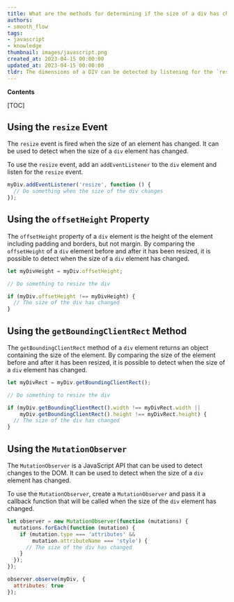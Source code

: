 ```yaml
---
title: What are the methods for determining if the size of a div has changed?
authors:
- smooth_flow
tags:
- javascript
- knowledge
thumbnail: images/javascript.png
created_at: 2023-04-15 00:00:00
updated_at: 2023-04-15 00:00:00
tldr: The dimensions of a DIV can be detected by listening for the `resize` event on the element.
---
```


**Contents**

[TOC]

## Using the `resize` Event

The `resize` event is fired when the size of an element has changed. It can be used to detect when the size of a `div` element has changed.

To use the `resize` event, add an `addEventListener` to the `div` element and listen for the `resize` event.

```js
myDiv.addEventListener('resize', function () {
  // Do something when the size of the div changes
});
```

## Using the `offsetHeight` Property

The `offsetHeight` property of a `div` element is the height of the element including padding and borders, but not margin. By comparing the `offsetHeight` of a `div` element before and after it has been resized, it is possible to detect when the size of a `div` element has changed.

```js
let myDivHeight = myDiv.offsetHeight;

// Do something to resize the div

if (myDiv.offsetHeight !== myDivHeight) {
  // The size of the div has changed
}
```

## Using the `getBoundingClientRect` Method

The `getBoundingClientRect` method of a `div` element returns an object containing the size of the element. By comparing the size of the element before and after it has been resized, it is possible to detect when the size of a `div` element has changed.

```js
let myDivRect = myDiv.getBoundingClientRect();

// Do something to resize the div

if (myDiv.getBoundingClientRect().width !== myDivRect.width ||
    myDiv.getBoundingClientRect().height !== myDivRect.height) {
  // The size of the div has changed
}
```

## Using the `MutationObserver`

The `MutationObserver` is a JavaScript API that can be used to detect changes to the DOM. It can be used to detect when the size of a `div` element has changed.

To use the `MutationObserver`, create a `MutationObserver` and pass it a callback function that will be called when the size of the `div` element has changed.

```js
let observer = new MutationObserver(function (mutations) {
  mutations.forEach(function (mutation) {
    if (mutation.type === 'attributes' &&
        mutation.attributeName === 'style') {
      // The size of the div has changed
    }
  });
});

observer.observe(myDiv, {
  attributes: true
});
```
